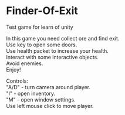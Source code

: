 # Finder-Of-Exit
Test game for learn of unity

In this game you need collect ore and find exit.  
Use key to open some doors.  
Use health packet to increase your health.  
Interact with some interactive objects.  
Avoid enemies.  
Enjoy!  

Controls:  
"A/D" - turn camera around player.  
"I" - open inventory.  
"M" - open window settings.  
Use left mouse click to move player.  
